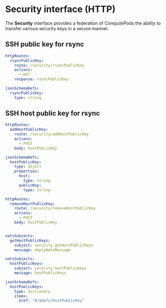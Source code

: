 # Security interface (HTTP)

The **Security** interface provides a federation of ComputePods the
ability to transfer various security keys in a secure manner.

## SSH public key for rsync

```yaml
httpRoutes:
  rsyncPublicKey:
    route: /security/rsyncPublicKey
    actions:
      - GET
    response: rsyncPublicKey
```

```yaml
jsonSchemaDefs:
  rsyncPublicKey:
    type: string
```

## SSH host public key for rsync

```yaml
httpRoutes:
  addHostPublicKey:
    route: /security/addHostPublicKey
    actions:
      - POST
    body: hostPublicKey
```

```yaml
jsonSchemaDefs:
  hostPublicKey:
    type: object
    properties:
      host:
        type: string
      publicKey:
        type: string
```

```yaml
httpRoutes:
  removeHostPublicKey:
    route: /security/removeHostPublicKey
    actions:
      - POST
    body: hostPublicKey
```

```yaml

natsSubjects:
  getHostPublicKeys:
    subject: security.getHostPublicKeys
    message: emptyNatsMessage
```

```yaml
natsSubjects:
  hostPublicKeys:
    subject: security.hostPublicKeys
    message: hostPublicKeys
```

```yaml
jsonSchemaDefs:
  hostPublicKeys:
    type: dictionary
    items:
      $ref: "#/$defs/hostPublicKey"
```
